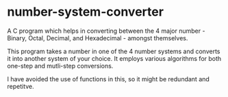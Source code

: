 # number-system-converter
A C program which helps in converting between the 4 major number - Binary, Octal, Decimal, and Hexadecimal - amongst themselves.

This program takes a number in one of the 4 number systems and converts it into another system of your choice.
It employs various algorithms for both one-step and mutli-step conversions.

I have avoided the use of functions in this, so it might be redundant and repetitve.
